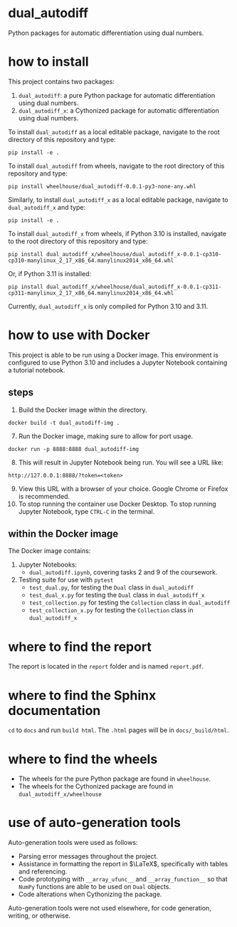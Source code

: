 # dual_autodiff
Python packages for automatic differentiation using dual numbers.

# how to install
This project contains two packages:
1. `dual_autodiff`: a pure Python package for automatic differentiation using dual numbers.
2. `dual_autodiff_x`: a Cythonized package for automatic differentiation using dual numbers.

To install `dual_autodiff` as a local editable package, navigate to the root directory of this repository and type:
```
pip install -e .
```

To install `dual_autodiff` from wheels, navigate to the root directory of this repository and type:
```
pip install wheelhouse/dual_autodiff-0.0.1-py3-none-any.whl
```


Similarly, to install `dual_autodiff_x` as a local editable package, navigate to `dual_autodiff_x` and type:
```
pip install -e .
```

To install `dual_autodiff_x` from wheels, if Python 3.10 is installed, navigate to the root directory of this repository and type:

```
pip install dual_autodiff_x/wheelhouse/dual_autodiff_x-0.0.1-cp310-cp310-manylinux_2_17_x86_64.manylinux2014_x86_64.whl
```

Or, if Python 3.11 is installed:
```
pip install dual_autodiff_x/wheelhouse/dual_autodiff_x-0.0.1-cp311-cp311-manylinux_2_17_x86_64.manylinux2014_x86_64.whl
```

Currently, `dual_autodiff_x` is only compiled for Python 3.10 and 3.11.

# how to use with Docker
This project is able to be run using a Docker image. This environment is configured to use Python 3.10 and includes a Jupyter Notebook containing a tutorial notebook.

## steps

1. Build the Docker image within the directory.
```
docker build -t dual_autodiff-img .
```
7. Run the Docker image, making sure to allow for port usage.
```
docker run -p 8888:8888 dual_autodiff-img
```
8. This will result in Jupyter Notebook being run. You will see a URL like:
```
http://127.0.0.1:8888/?token=<token>
```
9. View this URL with a browser of your choice. Google Chrome or Firefox is recommended.
10. To stop running the container use Docker Desktop. To stop running Jupyter Notebook, type `CTRL-C` in the terminal.

## within the Docker image
The Docker image contains:
1. Jupyter Notebooks:
    - `dual_autodiff.ipynb`, covering tasks 2 and 9 of the coursework.
2. Testing suite for use with `pytest`
    - `test_dual.py`, for testing the `Dual` class in `dual_autodiff`
    - `test_dual_x.py` for testing the `Dual` class in `dual_autodiff_x`
    - `test_collection.py` for testing the `Collection` class in `dual_autodiff` 
    - `test_collection_x.py` for testing the `Collection` class in `dual_autodiff_x` 

# where to find the report
The report is located in the `report` folder and is named `report.pdf`.

# where to find the Sphinx documentation
`cd` to `docs` and run `build html`. The `.html` pages will be in `docs/_build/html`.

# where to find the wheels
- The wheels for the pure Python package are found in `wheelhouse`.
- The wheels for the Cythonized package are found in `dual_autodiff_x/wheelhouse`

# use of auto-generation tools
Auto-generation tools were used as follows:
- Parsing error messages throughout the project.
- Assistance in formatting the report in $\LaTeX$, specifically with tables and referencing.
- Code prototyping with `__array_ufunc__` and `__array_function__` so that `NumPy` functions are able to be used on `Dual` objects.
- Code alterations when Cythonizing the package.

Auto-generation tools were not used elsewhere, for code generation, writing, or otherwise.